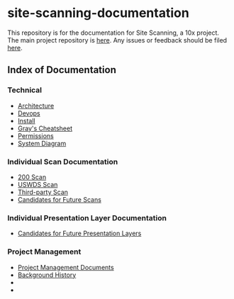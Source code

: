 # site-scanning-documentation

This repository is for the documentation for Site Scanning, a 10x project.  The main project repository is [here](https://github.com/18F/site-scanning).  Any issues or feedback should be filed [here](https://github.com/18F/site-scanning/issues).  


## Index of Documentation


### Technical 

* [Architecture](https://github.com/18F/site-scanning/blob/documentation-update/docs/technical-notes/Architecture.md)
* [Devops](https://github.com/18F/site-scanning/blob/documentation-update/docs/technical-notes/DevOps.md)
* [Install](https://github.com/18F/site-scanning/blob/documentation-update/docs/technical-notes/INSTALL.md)
* [Gray's Cheatsheet](https://github.com/18F/site-scanning/blob/documentation-update/docs/technical-notes/cheatsheet.md)
* [Permissions](https://github.com/18F/site-scanning/blob/documentation-update/docs/technical-notes/permissions.md)
* [System Diagram](https://github.com/18F/site-scanning/blob/documentation-update/docs/technical-notes/scanner-ui.png)

### Individual Scan Documentation
* [200 Scan](https://github.com/18F/site-scanning-documentation/blob/master/scans/200.md)
* [USWDS Scan](https://github.com/18F/site-scanning-documentation/blob/master/scans/uswds.md)
* [Third-party Scan](https://github.com/18F/site-scanning-documentation/blob/master/scans/third-party.md)
* [Candidates for Future Scans](https://github.com/18F/site-scanning-documentation/blob/master/scans/candidate-scans.md)


### Individual Presentation Layer Documentation
* [Candidates for Future Presentation Layers](https://github.com/18F/site-scanning-documentation/blob/master/presentation-layers/candidates.md)

### Project Management
* [Project Management Documents](https://github.com/18F/site-scanning-documentation/blob/master/docs/project-management) 
* [Background History](https://github.com/18F/site-scanning-documentation/blob/master/project-management/project-history.md)
* []()
* []()

